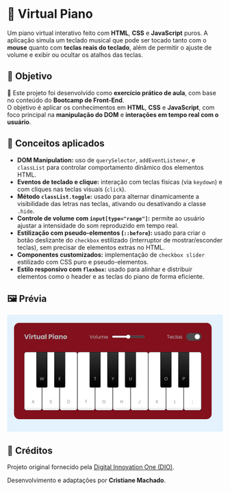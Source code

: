 # 🎹 Virtual Piano

Um piano virtual interativo feito com **HTML**, **CSS** e **JavaScript** puros. A aplicação simula um teclado musical que pode ser tocado tanto com o **mouse** quanto com **teclas reais do teclado**, além de permitir o ajuste de volume e exibir ou ocultar os atalhos das teclas.


## 🎯 Objetivo

📌 Este projeto foi desenvolvido como **exercício prático de aula**, com base no conteúdo do **Bootcamp de Front-End**.  
O objetivo é aplicar os conhecimentos em **HTML**, **CSS** e **JavaScript**, com foco principal na **manipulação do DOM** e **interações em tempo real com o usuário**.



## 🧠 Conceitos aplicados

- **DOM Manipulation:** uso de `querySelector`, `addEventListener`, e `classList` para controlar comportamento dinâmico dos elementos HTML.
- **Eventos de teclado e clique:** interação com teclas físicas (via `keydown`) e com cliques nas teclas visuais (`click`).
- **Método `classList.toggle`:** usado para alternar dinamicamente a visibilidade das letras nas teclas, ativando ou desativando a classe `.hide`.
- **Controle de volume com `input[type="range"]`:** permite ao usuário ajustar a intensidade do som reproduzido em tempo real.
- **Estilização com pseudo-elementos (`::before`):** usado para criar o botão deslizante do `checkbox` estilizado (interruptor de mostrar/esconder teclas), sem precisar de elementos extras no HTML.
- **Componentes customizados:** implementação de `checkbox slider` estilizado com CSS puro e pseudo-elementos.
- **Estilo responsivo com `flexbox`:** usado para alinhar e distribuir elementos como o header e as teclas do piano de forma eficiente.


## 🖼️ Prévia

![preview](./src/assets/img.png)


## 📎 Créditos

Projeto original fornecido pela [Digital Innovation One (DIO)](https://dio.me).

Desenvolvimento e adaptações por **Cristiane Machado**.